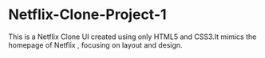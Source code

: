 # Netflix-Clone-Project-1
This is a Netflix Clone UI created using only HTML5 and CSS3.It mimics the homepage of Netflix , focusing on layout and design.
